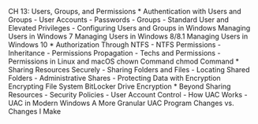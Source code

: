 CH 13: Users, Groups, and Permissions
    * Authentication with Users and Groups
        - User Accounts
        - Passwords
        - Groups
        - Standard User and Elevated Privileges
        - Configuring Users and Groups in Windows
          Managing Users in Windows 7
          Managing Users in Windows 8/8.1
          Managing Users in Windows 10
    * Authorization Through NTFS
        - NTFS Permissions
        - Inheritance
        - Permissions Propagation
        - Techs and Permissions
        - Permissions in Linux and macOS
          chown Command
          chmod Command
    * Sharing Resources Securely
        - Sharing Folders and Files
        - Locating Shared Folders
        - Administrative Shares
        - Protecting Data with Encryption
          Encrypting File System
          BitLocker Drive Encryption
    * Beyond Sharing Resources
        - Security Policies
        - User Account Control
        - How UAC Works
        - UAC in Modern Windows
          A More Granular UAC
          Program Changes vs. Changes I Make
          